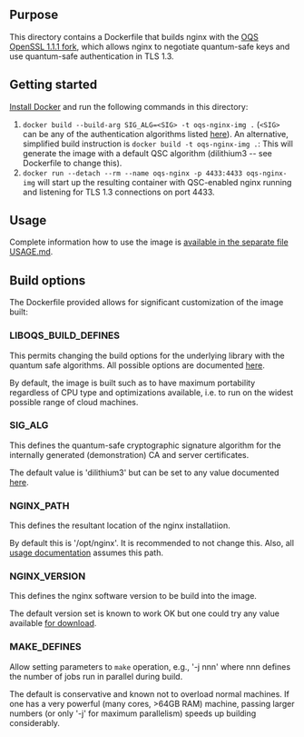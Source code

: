 ## Purpose 

This directory contains a Dockerfile that builds nginx with the [OQS OpenSSL 1.1.1 fork](https://github.com/open-quantum-safe/openssl), which allows nginx to negotiate quantum-safe keys and use quantum-safe authentication in TLS 1.3.

## Getting started

[Install Docker](https://docs.docker.com/install) and run the following commands in this directory:

1. `docker build --build-arg SIG_ALG=<SIG> -t oqs-nginx-img .` (`<SIG>` can be any of the authentication algorithms listed [here](https://github.com/open-quantum-safe/openssl#authentication)). An alternative, simplified build instruction is `docker build -t oqs-nginx-img .`: This will generate the image with a default QSC algorithm (dilithium3 -- see Dockerfile to change this).
2. `docker run --detach --rm --name oqs-nginx -p 4433:4433 oqs-nginx-img` will start up the resulting container with QSC-enabled nginx running and listening for TLS 1.3 connections on port 4433.

## Usage

Complete information how to use the image is [available in the separate file USAGE.md](USAGE.md).

## Build options

The Dockerfile provided allows for significant customization of the image built:

### LIBOQS_BUILD_DEFINES

This permits changing the build options for the underlying library with the quantum safe algorithms. All possible options are documented [here](https://github.com/open-quantum-safe/liboqs/wiki/Customizing-liboqs).

By default, the image is built such as to have maximum portability regardless of CPU type and optimizations available, i.e. to run on the widest possible range of cloud machines.

### SIG_ALG

This defines the quantum-safe cryptographic signature algorithm for the internally generated (demonstration) CA and server certificates.

The default value is 'dilithium3' but can be set to any value documented [here](https://github.com/open-quantum-safe/openssl#authentication).


### NGINX_PATH

This defines the resultant location of the nginx installatiion.

By default this is '/opt/nginx'. It is recommended to not change this. Also, all [usage documentation](USAGE.md) assumes this path.

### NGINX_VERSION

This defines the nginx software version to be build into the image.

The default version set is known to work OK but one could try any value available [for download](https://nginx.org/en/download.html).

### MAKE_DEFINES

Allow setting parameters to `make` operation, e.g., '-j nnn' where nnn defines the number of jobs run in parallel during build.

The default is conservative and known not to overload normal machines. If one has a very powerful (many cores, >64GB RAM) machine, passing larger numbers (or only '-j' for maximum parallelism) speeds up building considerably.
